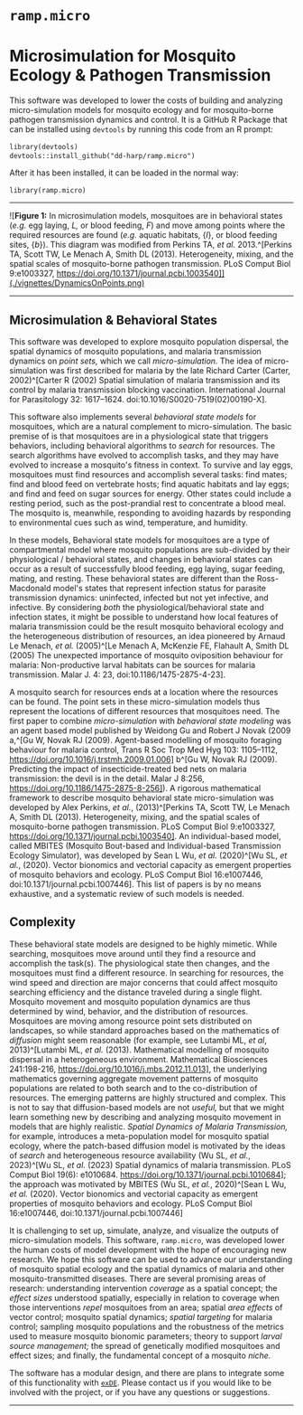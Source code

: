 # **`ramp.micro`** 

# Microsimulation for Mosquito Ecology  & Pathogen Transmission

This software was developed to lower the costs of building and analyzing micro-simulation models for mosquito ecology and for mosquito-borne pathogen transmission dynamics and control.
It is a GitHub R Package that can be installed using `devtools` by running this code from an R prompt:

```
library(devtools)
devtools::install_github("dd-harp/ramp.micro")
```

After it has been installed, it can be loaded in the normal way: 

```
library(ramp.micro)
```

*** 

![**Figure 1:** In microsimulation models, mosquitoes are in behavioral states (*e.g.* egg laying, *L,* or blood feeding, *F*) and move among points where the required resources are found (*e.g.* aquatic habitats, $\left\{l \right\},$ or blood feeding sites, $\left\{b \right\}$). This diagram was modified from Perkins TA, *et al.* 2013.^[Perkins TA, Scott TW, Le Menach A, Smith DL (2013). Heterogeneity, mixing, and the spatial scales of mosquito-borne pathogen transmission. PLoS Comput Biol 9:e1003327, https://doi.org/10.1371/journal.pcbi.1003540]](./vignettes/DynamicsOnPoints.png)

*** 


## Microsimulation & Behavioral States 

This software was developed to explore mosquito population dispersal, the spatial dynamics of mosquito populations, and malaria transmission dynamics on *point sets,* which we call *micro-simulation.*
The idea of micro-simulation was first described for malaria by the late Richard Carter (Carter, 2002)^[Carter R (2002) Spatial simulation of malaria transmission and its control by malaria transmission blocking vaccination. International Journal for Parasitology 32: 1617–1624. doi:10.1016/S0020-7519(02)00190-X]. 

This software also implements several *behavioral state models* for mosquitoes, which are a natural complement to micro-simulation. 
The basic premise of is that mosquitoes are in a physiological state that triggers behaviors, including behavioral algorithms to *search* for resources. 
The search algorithms have evolved to accomplish tasks, and they may have evolved to increase a mosquito's fitness in context. 
To survive and lay eggs, mosquitoes must find resources and accomplish several tasks: find mates; find and blood feed on vertebrate hosts; find aquatic habitats and lay eggs; and find and feed on sugar sources for energy. 
Other states could include a resting period, such as the post-prandial rest to concentrate a blood meal. 
The mosquito is, meanwhile, responding to avoiding hazards by responding to environmental cues such as wind, temperature, and humidity. 

In these models, 
Behavioral state models for mosquitoes are a type of compartmental model where mosquito populations are sub-divided by their physiological / behavioral states, and changes in behavioral states can occur as a result of successfully blood feeding, egg laying, sugar feeding, mating, and resting. 
These behavioral states are different than the Ross-Macdonald model's states that represent infection status for parasite transmission dynamics: uninfected, infected but not yet infective, and infective. By considering *both* the physiological/behavioral state and infection states, it might be possible to understand how local features of malaria transmission could be the result mosquito behavioral ecology and the heterogeneous distribution of resources, an idea pioneered by Arnaud Le Menach, *et al.* (2005)^[Le Menach A, McKenzie FE, Flahault A, Smith DL (2005) The unexpected importance of mosquito oviposition behaviour for malaria: Non-productive larval habitats can be sources for malaria transmission. Malar J. 4: 23, doi:10.1186/1475-2875-4-23].

A mosquito search for resources ends at a location where the resources can be found. 
The point sets in these micro-simulation models thus represent the locations of different resources that mosquitoes need. 
The first paper to combine *micro-simulation* with *behavioral state modeling* was an agent based model published by Weidong Gu and Robert J Novak (2009 a,^[Gu W,  Novak RJ (2009). Agent-based modelling of mosquito foraging behaviour for malaria control, Trans R Soc Trop Med Hyg 103: 1105–1112, https://doi.org/10.1016/j.trstmh.2009.01.006] b^[Gu W, Novak RJ (2009). Predicting the impact of insecticide-treated bed nets on malaria transmission: the devil is in the detail. Malar J 8:256, https://doi.org/10.1186/1475-2875-8-256]).
A rigorous mathematical framework to describe mosquito behavioral state micro-simulation was developed by Alex Perkins, *et al.*, (2013)^[Perkins TA, Scott TW, Le Menach A, Smith DL (2013). Heterogeneity, mixing, and the spatial scales of mosquito-borne pathogen transmission. PLoS Comput Biol 9:e1003327, https://doi.org/10.1371/journal.pcbi.1003540]. An individual-based model, 
called MBITES (Mosquito Bout-based and Individual-based Transmission Ecology Simulator), 
was developed by Sean L Wu, *et al.* (2020)^[Wu SL, *et al.*, (2020). Vector bionomics and vectorial capacity as emergent properties of mosquito behaviors and ecology. PLoS Comput Biol 16:e1007446, doi:10.1371/journal.pcbi.1007446]. 
This list of papers is by no means exhaustive, and a systematic review of such models is needed.

## Complexity 


These behavioral state models are designed to be highly mimetic. 
While searching, mosquitoes move around until they find a resource and accomplish the task(s).
The physiological state then changes, and the mosquitoes must find a different resource.
In searching for resources, the wind speed and direction are major concerns that could affect mosquito searching efficiency and the distance traveled during a single flight.
Mosquito movement and mosquito population dynamics are thus determined by wind, behavior, and the distribution of resources.
Mosquitoes are moving among resource point sets distributed on landscapes, so while standard approaches based on the mathematics of *diffusion* might seem reasonable (for example, see Lutambi ML, *et al*, 2013)^[Lutambi ML, *et al.* (2013).
Mathematical modelling of mosquito dispersal in a heterogeneous environment.
Mathematical Biosciences 241:198-216, https://doi.org/10.1016/j.mbs.2012.11.013], the underlying mathematics governing aggregate movement patterns of mosquito populations are related to both search and to the co-distribution of resources. 
The emerging patterns are highly structured and complex. 
This is not to say that diffusion-based models are not *useful,* but that we might learn something new by describing and analyzing mosquito movement in models that are highly realistic. 
*Spatial Dynamics of Malaria Transmission,* for example, introduces a meta-population model for mosquito spatial ecology, where the patch-based diffusion model is motivated by the ideas of *search* and heterogeneous resource availability (Wu SL, *et al.*, 2023)^[Wu SL, *et al.* (2023) Spatial dynamics of malaria transmission. PLoS Comput Biol 19(6): e1010684. https://doi.org/10.1371/journal.pcbi.1010684]; the approach was motivated by MBITES (Wu SL, *et al.*, 2020)^[Sean L Wu, *et al.* (2020). Vector bionomics and vectorial capacity as emergent properties of mosquito behaviors and ecology. PLoS Comput Biol 16:e1007446, doi:10.1371/journal.pcbi.1007446]

It is challenging to set up, simulate, analyze, and visualize the outputs of micro-simulation models. This software, `ramp.micro`, was developed lower the human costs of model development with the hope of encouraging new research. 
We hope this software can be used to advance our understanding of mosquito spatial ecology and the spatial dynamics of malaria and other mosquito-transmitted diseases. There are several promising areas of research: understanding intervention *coverage* as a spatial concept; the *effect sizes* understood spatially, especially in relation to coverage when those interventions *repel* mosquitoes from an area; spatial *area effects* of vector control; mosquito spatial dynamics; *spatial targeting* for malaria control; sampling mosquito populations and the robustness of the metrics used to measure mosquito bionomic parameters; theory to support *larval source management;* the spread of genetically modified mosquitoes and effect sizes; and finally, the fundamental concept of a mosquito *niche.*

The software has a modular design, and there are plans to integrate some of this functionality with [`exDE`](https://dd-harp.github.io/exDE/). Please contact us if you would like to  be involved with the project, or if you have any questions or suggestions.  


***

